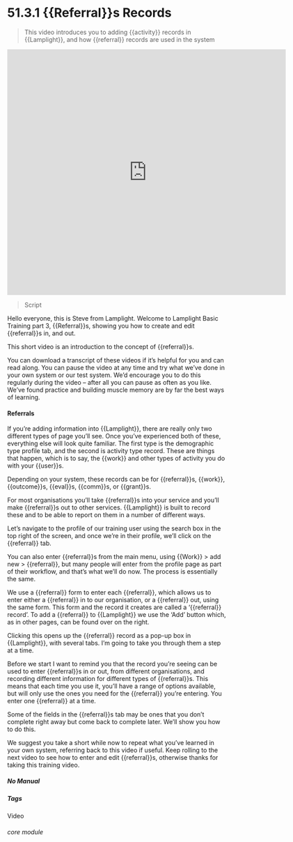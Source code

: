 # 51.3.1 {{Referral}}s Records

> This video introduces you to adding {{activity}} records in {{Lamplight}}, and how {{referral}} records are used in the system

<iframe width="640" height="564" src="https://player.vimeo.com/video/281958603" frameborder="0" allowFullScreen mozallowfullscreen webkitAllowFullScreen></iframe>

> Script

Hello everyone, this is Steve from Lamplight.  Welcome to Lamplight Basic Training part 3, {{Referral}}s, showing you how to create and edit {{referral}}s in, and out.  

This short video is an introduction to the concept of {{referral}}s.

You can download a transcript of these videos if it’s helpful for you and can read along.  You can pause the video at any time and try what we’ve done in your own system or our test system.  We’d encourage you to do this regularly during the video – after all you can pause as often as you like.  We’ve found practice and building muscle memory are by far the best ways of learning.

#### Referrals

If you’re adding information into {{Lamplight}}, there are really only two different types of page you’ll see.  Once you’ve experienced both of these, everything else will look quite familiar.  The first type is the demographic type profile tab, and the second is activity type record.  These are things that happen, which is to say, the {{work}} and other types of activity you do with your {{user}}s.

Depending on your system, these records can be for {{referral}}s, {{work}}, {{outcome}}s, {{eval}}s, {{comm}}s, or {{grant}}s.

For most organisations you’ll take {{referral}}s into your service and you’ll make {{referral}}s out to other services.  {{Lamplight}} is built to record these and to be able to report on them in a number of different ways.

Let’s navigate to the profile of our training user using the search box in the top right of the screen, and once we’re in their profile, we’ll click on the {{referral}} tab.

You can also enter {{referral}}s from the main menu, using {{Work}} > add new > {{referral}}, but many people will enter from the profile page as part of their workflow, and that’s what we’ll do now.  The process is essentially the same.

We use a {{referral}} form to enter each {{referral}}, which allows us to enter either a {{referral}} in to our organisation, or a {{referral}} out, using the same form.  This form and the record it creates are called a ‘{{referral}} record’.  To add a {{referral}} to {{Lamplight}} we use the ‘Add’ button which, as in other pages, can be found over on the right. 

Clicking this opens up the {{referral}} record as a pop-up box in {{Lamplight}}, with several tabs.  I’m going to take you through them a step at a time.

Before we start I want to remind you that the record you’re seeing can be used to enter {{referral}}s in or out, from different organisations, and recording different information for different types of {{referral}}s.  This means that each time you use it, you’ll have a range of options available, but will only use the ones you need for the {{referral}} you’re entering.  You enter one {{referral}} at a time.

Some of the fields in the {{referral}}s tab may be ones that you don’t complete right away but come back to complete later.  We’ll show you how to do this.

We suggest you take a short while now to repeat what you’ve learned in your own system, referring back to this video if useful.    Keep rolling to the next video to see how to enter and edit {{referral}}s, otherwise thanks for taking this training video.


##### No Manual

##### Tags
Video

###### core module
